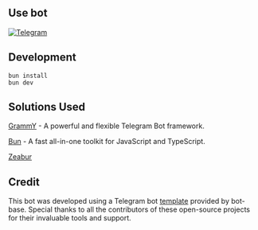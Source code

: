 ## Use bot

[![Telegram](https://img.shields.io/badge/Telegram-2CA5E0.svg?logo=telegram&logoColor=white)](https://t.me/origin_markdown_bot)

## Development

```
bun install
bun dev
```

## Solutions Used

[GrammY](https://grammy.dev) - A powerful and flexible Telegram Bot framework.

[Bun](https://bun.sh) - A fast all-in-one toolkit for JavaScript and TypeScript.

[Zeabur](https://zeabur.com/) 

## Credit

This bot was developed using a Telegram bot [template](https://github.com/bot-base/telegram-bot-template) provided by bot-base. Special thanks to all the contributors of these open-source projects for their invaluable tools and support.

